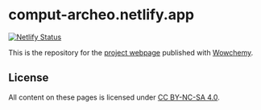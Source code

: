# comput-archeo.netlify.app

[![Netlify Status](https://api.netlify.com/api/v1/badges/1f7b064b-6bec-40f3-96db-56cf54078927/deploy-status)](https://app.netlify.com/sites/comput-archeo/deploys)

This is the repository for the [project webpage](https://comput-archeo.netlify.app/) published with [Wowchemy](https://wowchemy.com/).

## License

All content on these pages is licensed under [CC BY-NC-SA 4.0](https://creativecommons.org/licenses/by-nc-sa/4.0).
